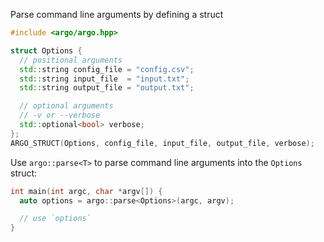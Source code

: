 Parse command line arguments by defining a struct

```cpp
#include <argo/argo.hpp>

struct Options {
  // positional arguments
  std::string config_file = "config.csv";
  std::string input_file  = "input.txt";
  std::string output_file = "output.txt";

  // optional arguments
  // -v or --verbose
  std::optional<bool> verbose;  
};
ARGO_STRUCT(Options, config_file, input_file, output_file, verbose);
```

Use `argo::parse<T>` to parse command line arguments into the `Options` struct:

```cpp
int main(int argc, char *argv[]) {
  auto options = argo::parse<Options>(argc, argv);

  // use `options`
}
```
